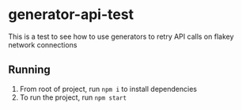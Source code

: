 # generator-api-test

This is a test to see how to use generators to retry API calls on flakey network connections

## Running
1. From root of project, run `npm i` to install dependencies
2. To run the project, run `npm start`
